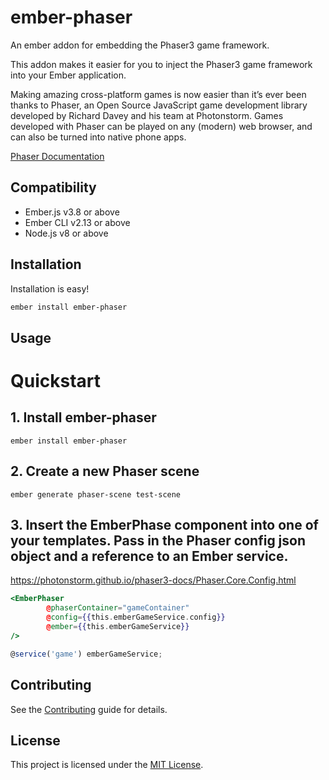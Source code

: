 ember-phaser
==============================================================================

An ember addon for embedding the Phaser3 game framework.  

This addon makes it easier for you to inject the Phaser3 game framework into your Ember application.

Making amazing cross-platform games is now easier than it’s ever been thanks to Phaser, an Open Source JavaScript game development library developed by Richard Davey and his team at Photonstorm. Games developed with Phaser can be played on any (modern) web browser, and can also be turned into native phone apps.

<a href="https://photonstorm.github.io/phaser3-docs/index.html" target="_new">Phaser Documentation</a>



Compatibility
------------------------------------------------------------------------------

* Ember.js v3.8 or above
* Ember CLI v2.13 or above
* Node.js v8 or above


Installation
------------------------------------------------------------------------------

Installation is easy!

```sh
ember install ember-phaser
```


Usage
------------------------------------------------------------------------------

# Quickstart

## 1. Install ember-phaser

```
ember install ember-phaser
```

## 2. Create a new Phaser scene

```
ember generate phaser-scene test-scene
```

## 3. Insert the EmberPhase component into one of your templates. Pass in the Phaser config json object and a reference to an Ember service.

<aside><a href="https://photonstorm.github.io/phaser3-docs/Phaser.Core.Config.html" target="_new">https://photonstorm.github.io/phaser3-docs/Phaser.Core.Config.html</a></aside>

```hbs
<EmberPhaser
        @phaserContainer="gameContainer"
        @config={{this.emberGameService.config}}
        @ember={{this.emberGameService}}
/>
```

```js
@service('game') emberGameService;
```



Contributing
------------------------------------------------------------------------------

See the [Contributing](CONTRIBUTING.md) guide for details.


License
------------------------------------------------------------------------------

This project is licensed under the [MIT License](LICENSE.md).
